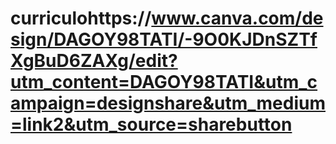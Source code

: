 # curriculohttps://www.canva.com/design/DAGOY98TATI/-9O0KJDnSZTfXgBuD6ZAXg/edit?utm_content=DAGOY98TATI&utm_campaign=designshare&utm_medium=link2&utm_source=sharebutton
